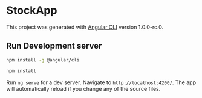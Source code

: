 # StockApp

This project was generated with [Angular CLI](https://github.com/angular/angular-cli) version 1.0.0-rc.0.

## Run Development server
```bash
npm install -g @angular/cli
```
```bash
npm install
```
Run `ng serve` for a dev server. Navigate to `http://localhost:4200/`. The app will automatically reload if you change any of the source files.
